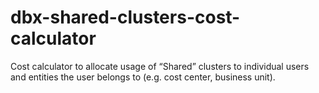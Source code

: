 # dbx-shared-clusters-cost-calculator
Cost calculator to allocate usage of “Shared” clusters to individual users and entities the user belongs to (e.g. cost center, business unit).  
